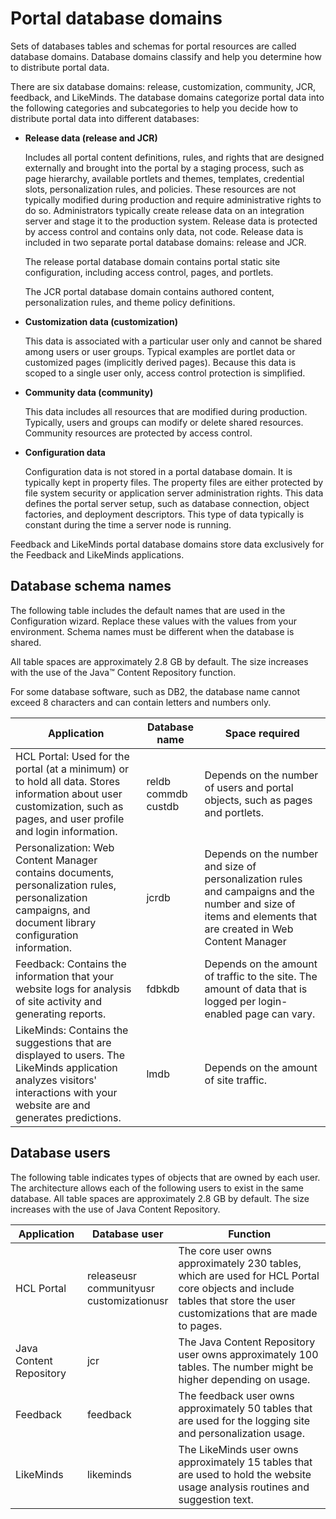 # Portal database domains

Sets of databases tables and schemas for portal resources are called database domains. Database domains classify and help you determine how to distribute portal data.

There are six database domains: release, customization, community, JCR, feedback, and LikeMinds. The database domains categorize portal data into the following categories and subcategories to help you decide how to distribute portal data into different databases:

-   **Release data \(release and JCR\)**

    Includes all portal content definitions, rules, and rights that are designed externally and brought into the portal by a staging process, such as page hierarchy, available portlets and themes, templates, credential slots, personalization rules, and policies. These resources are not typically modified during production and require administrative rights to do so. Administrators typically create release data on an integration server and stage it to the production system. Release data is protected by access control and contains only data, not code. Release data is included in two separate portal database domains: release and JCR.

    The release portal database domain contains portal static site configuration, including access control, pages, and portlets.

    The JCR portal database domain contains authored content, personalization rules, and theme policy definitions.

-   **Customization data \(customization\)**

    This data is associated with a particular user only and cannot be shared among users or user groups. Typical examples are portlet data or customized pages \(implicitly derived pages\). Because this data is scoped to a single user only, access control protection is simplified.

-   **Community data \(community\)**

    This data includes all resources that are modified during production. Typically, users and groups can modify or delete shared resources. Community resources are protected by access control.

-   **Configuration data**

    Configuration data is not stored in a portal database domain. It is typically kept in property files. The property files are either protected by file system security or application server administration rights. This data defines the portal server setup, such as database connection, object factories, and deployment descriptors. This type of data typically is constant during the time a server node is running.


Feedback and LikeMinds portal database domains store data exclusively for the Feedback and LikeMinds applications.

## Database schema names

The following table includes the default names that are used in the Configuration wizard. Replace these values with the values from your environment. Schema names must be different when the database is shared.

All table spaces are approximately 2.8 GB by default. The size increases with the use of the Java™ Content Repository function.

For some database software, such as DB2, the database name cannot exceed 8 characters and can contain letters and numbers only.

|Application|Database name|Space required|
|-----------|-------------|--------------|
|HCL Portal: Used for the portal (at a minimum) or to hold all data. Stores information about user customization, such as pages, and user profile and login information.|reldb</br>commdb</br>custdb|Depends on the number of users and portal objects, such as pages and portlets.
|Personalization: Web Content Manager contains documents, personalization rules, personalization campaigns, and document library configuration information.|jcrdb|Depends on the number and size of personalization rules and campaigns and the number and size of items and elements that are created in Web Content Manager|
|Feedback: Contains the information that your website logs for analysis of site activity and generating reports.|fdbkdb|Depends on the amount of traffic to the site. The amount of data that is logged per login-enabled page can vary.|
|LikeMinds: Contains the suggestions that are displayed to users. The LikeMinds application analyzes visitors' interactions with your website are and generates predictions.|lmdb|Depends on the amount of site traffic.|

## Database users

The following table indicates types of objects that are owned by each user. The architecture allows each of the following users to exist in the same database. All table spaces are approximately 2.8 GB by default. The size increases with the use of Java Content Repository.

|Application|Database user|Function|
|-----------|-------------|--------|
|HCL Portal|releaseusr</br>communityusr</br>customizationusr|The core user owns approximately 230 tables, which are used for HCL Portal core objects and include tables that store the user customizations that are made to pages.|
|Java Content Repository|jcr|The Java Content Repository user owns approximately 100 tables. The number might be higher depending on usage.|
|Feedback|feedback|The feedback user owns approximately 50 tables that are used for the logging site and personalization usage.|
|LikeMinds|likeminds|The LikeMinds user owns approximately 15 tables that are used to hold the website usage analysis routines and suggestion text.|



